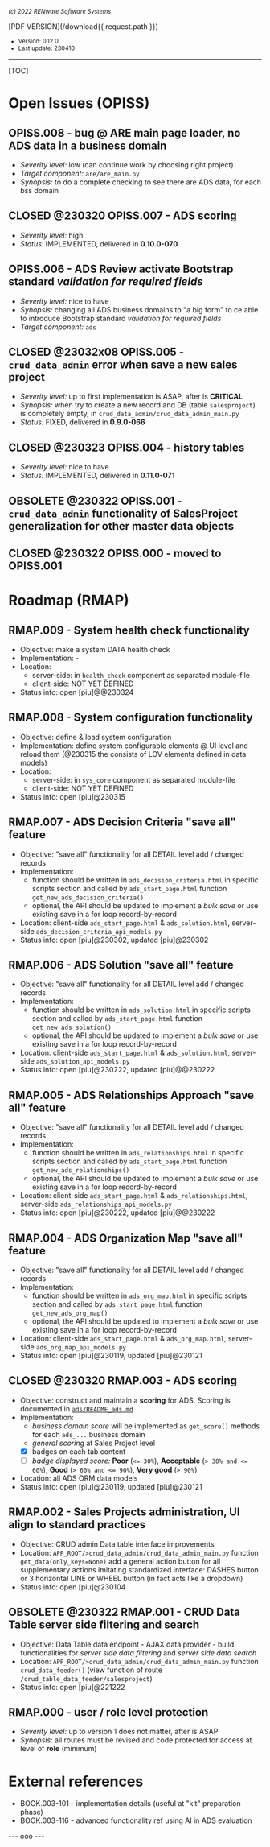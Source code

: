 <small>*(c) 2022 RENware Software Systems*</small>

[PDF VERSION](/download{{ request.path }})

<small>

* Version: 0.12.0
* Last update: 230410
</small>

***

[TOC]

# Open Issues (OPISS)



## OPISS.008 - bug @ ARE main page loader, no ADS data in a business domain

* *Severity level:* low (can continue work by choosing right project)
* *Target component:* `are/are_main.py`
* *Synopsis:* to do a complete checking to see there are ADS data, for each bss domain




## **CLOSED @230320** OPISS.007 - ADS scoring

* *Severity level:* high
* *Status:* IMPLEMENTED, delivered in **0.10.0-070**



## OPISS.006 - ADS Review activate Bootstrap standard *validation for required fields*

* *Severity level:* nice to have
* *Synopsis:* changing all ADS business domains to "a big form" to ce able to introduce Bootstrap standard *validation for required fields*
* *Target component:* `ads`



## **CLOSED @23032x08** OPISS.005 - `crud_data_admin` error when save a new sales project

* *Severity level:* up to first implementation is ASAP, after is **CRITICAL**
* *Synopsis:* when try to create a new record and DB (table `salesproject`) is completely empty, in `crud_data_admin/crud_data_admin_main.py`
* *Status:* FIXED, delivered in **0.9.0-066**



## **CLOSED @230323** OPISS.004 - history tables

* *Severity level:* nice to have
* *Status:* IMPLEMENTED, delivered in **0.11.0-071**


## **OBSOLETE @230322** OPISS.001 - `crud_data_admin` functionality of SalesProject generalization for other master data objects


## **CLOSED @230322** OPISS.000 - moved to OPISS.001




# Roadmap (RMAP)


## RMAP.009 - System health check functionality

* Objective: make a system DATA health check
* Implementation: -
* Location:
    * server-side: in `health_check` component as separated module-file
    * client-side: NOT YET DEFINED
* Status info: open [piu]@@230324


## RMAP.008 - System configuration functionality

* Objective: define & load system configuration
* Implementation: define system configurable elements @ UI level and reload them (@230315 the consists of LOV elements defined in data models)
* Location:
    * server-side: in `sys_core` component as separated module-file
    * client-side: NOT YET DEFINED
* Status info: open [piu]@230315


## RMAP.007 - ADS Decision Criteria "save all" feature

* Objective: "save all" functionality for all DETAIL level add / changed records
* Implementation:
    * function should be written in `ads_decision_criteria.html` in specific scripts section and called by `ads_start_page.html` function `get_new_ads_decision_criteria()`
    * optional, the API should be updated to implement a *bulk save* or use existing save in a for loop record-by-record
* Location: client-side `ads_start_page.html` & `ads_solution.html`, server-side `ads_decision_criteria_api_models.py`
* Status info: open [piu]@230302, updated [piu]@230302


## RMAP.006 - ADS Solution "save all" feature

* Objective: "save all" functionality for all DETAIL level add / changed records
* Implementation:
    * function should be written in `ads_solution.html` in specific scripts section and called by `ads_start_page.html` function `get_new_ads_solution()`
    * optional, the API should be updated to implement a *bulk save* or use existing save in a for loop record-by-record
* Location: client-side `ads_start_page.html` & `ads_solution.html`, server-side `ads_solution_api_models.py`
* Status info: open [piu]@230222, updated [piu]@@230222


## RMAP.005 - ADS Relationships Approach "save all" feature

* Objective: "save all" functionality for all DETAIL level add / changed records
* Implementation:
    * function should be written in `ads_relationships.html` in specific scripts section and called by `ads_start_page.html` function `get_new_ads_relationships()`
    * optional, the API should be updated to implement a *bulk save* or use existing save in a for loop record-by-record
* Location: client-side `ads_start_page.html` & `ads_relationships.html`, server-side `ads_relationships_api_models.py`
* Status info: open [piu]@230222, updated [piu]@@230222


## RMAP.004 - ADS Organization Map "save all" feature

* Objective: "save all" functionality for all DETAIL level add / changed records
* Implementation:
    * function should be written in `ads_org_map.html` in specific scripts section and called by `ads_start_page.html` function `get_new_ads_org_map()`
    * optional, the API should be updated to implement a *bulk save* or use existing save in a for loop record-by-record
* Location: client-side `ads_start_page.html` & `ads_org_map.html`, server-side `ads_org_map_api_models.py`
* Status info: open [piu]@230119, updated [piu]@230121



## **CLOSED @230320** RMAP.003 - ADS scoring

* Objective: construct and maintain a **scoring** for ADS. Scoring is documented in [`ads/README_ads.md`](ds/README_ads.md)
* Implementation:
    * *business domain score* will be implemented as `get_score()` methods for each `ads_...` business domain
    * *general scoring* at Sales Project level
    * [x] badges on each tab content
    * [ ] *badge displayed score:* **Poor** (`<= 30%`), **Acceptable** (`> 30% and <= 60%`), **Good** (`> 60% and <= 90%`), **Very good** (`> 90%`)
* Location: all ADS ORM data models
* Status info: open [piu]@230119, updated [piu]@230121


## RMAP.002 - Sales Projects administration, UI align to standard practices

* Objective: CRUD admin Data table interface improvements
* Location: `APP_ROOT/>crud_data_admin/crud_data_admin_main.py` function `get_data(only_keys=None)` add a general action button for all supplementary actions imitating standardized interface: DASHES button or 3 horizontal LINE or WHEEL button (in fact acts like a dropdown)
* Status info: open [piu]@230104


## **OBSOLETE @230322** RMAP.001 - CRUD Data Table server side filtering and search

* Objective: Data Table data endpoint - AJAX data provider - build functionalities for *server side data filtering* and *server side data search*
* Location: `APP_ROOT/>crud_data_admin/crud_data_admin_main.py` function `crud_data_feeder()` (view function of route `/crud_table_data_feeder/salesproject`)
* Status info: open [piu]@221222


## RMAP.000 - user / role level protection

* *Severity level:* up to version 1 does not matter, after is ASAP
* *Synopsis*: all routes must be revised and code protected for access at level of **role** (minimum)






# External references

* BOOK.003-101 - implementation details (useful at "kit" preparation phase)
* BOOK.003-116 - advanced functionality ref using AI in ADS evaluation

--- ooo ---
